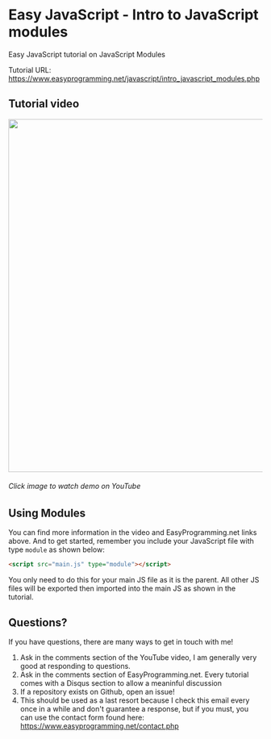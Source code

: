 # Easy JavaScript - Intro to JavaScript modules
Easy JavaScript tutorial on JavaScript Modules

Tutorial URL: https://www.easyprogramming.net/javascript/intro_javascript_modules.php

## Tutorial video
<a href="https://www.youtube.com/watch?v=vnbLjwUFEpE" target="_blank"><img src="https://www.easyprogramming.net/img/jsModules.png" width="700" /></a>
###### Click image to watch demo on YouTube

## Using Modules 
You can find more information in the video and EasyProgramming.net links above. And to get started, remember you include your JavaScript file with type `module` as shown below:

```html
<script src="main.js" type="module"></script>
```

You only need to do this for your main JS file as it is the parent. All other JS files will be exported then imported into the main JS as shown in the tutorial. 

## Questions?
If you have questions, there are many ways to get in touch with me! 

1. Ask in the comments section of the YouTube video, I am generally very good at responding to questions. 
2. Ask in the comments section of EasyProgramming.net. Every tutorial comes with a Disqus section to allow a meaninful discussion
3. If a repository exists on Github, open an issue! 
4. This should be used as a last resort because I check this email every once in a while and don't guarantee a response, but if you must, you can use the contact form found here: https://www.easyprogramming.net/contact.php

